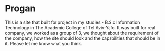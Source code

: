 # Progan
This is a site that built for project in my studies - B.S.c Information Technology in The Academic College of Tel Aviv-Yafo. 
It was built for real company, we worked as a group of 3, we thought about the requirement of the company, how the site should look and the capabilities that should be in it.
Please let me know what you think.
